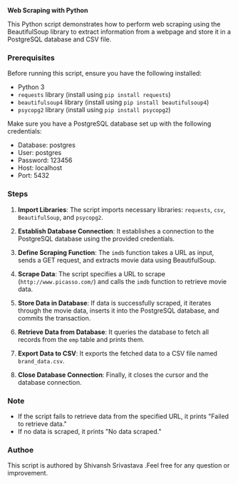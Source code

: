 **Web Scraping with Python**

This Python script demonstrates how to perform web scraping using the BeautifulSoup library to extract information from a webpage and store it in a PostgreSQL database and CSV file.

### Prerequisites

Before running this script, ensure you have the following installed:

- Python 3
- `requests` library (install using `pip install requests`)
- `beautifulsoup4` library (install using `pip install beautifulsoup4`)
- `psycopg2` library (install using `pip install psycopg2`)

Make sure you have a PostgreSQL database set up with the following credentials:
- Database: postgres
- User: postgres
- Password: 123456
- Host: localhost
- Port: 5432



### Steps

1. **Import Libraries**: The script imports necessary libraries: `requests`, `csv`, `BeautifulSoup`, and `psycopg2`.

2. **Establish Database Connection**: It establishes a connection to the PostgreSQL database using the provided credentials.

3. **Define Scraping Function**: The `imdb` function takes a URL as input, sends a GET request, and extracts movie data using BeautifulSoup.

4. **Scrape Data**: The script specifies a URL to scrape (`http://www.picasso.com/`) and calls the `imdb` function to retrieve movie data.

5. **Store Data in Database**: If data is successfully scraped, it iterates through the movie data, inserts it into the PostgreSQL database, and commits the transaction.

6. **Retrieve Data from Database**: It queries the database to fetch all records from the `emp` table and prints them.

7. **Export Data to CSV**: It exports the fetched data to a CSV file named `brand_data.csv`.

8. **Close Database Connection**: Finally, it closes the cursor and the database connection.

### Note

- If the script fails to retrieve data from the specified URL, it prints "Failed to retrieve data."
- If no data is scraped, it prints "No data scraped."

### Authoe

This script is authored by Shivansh Srivastava .Feel free for any question or improvement.

